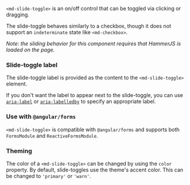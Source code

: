 `<md-slide-toggle>` is an on/off control that can be toggled via clicking or dragging. 

<!-- example(slide-toggle-overview) -->

The slide-toggle behaves similarly to a checkbox, though it does not support an `indeterminate` 
state like `<md-checkbox>`.

_Note: the sliding behavior for this component requires that HammerJS is loaded on the page._

### Slide-toggle label
The slide-toggle label is provided as the content to the `<md-slide-toggle>` element. 

If you don't want the label to appear next to the slide-toggle, you can use 
[`aria-label`](https://www.w3.org/TR/wai-aria/states_and_properties#aria-label) or 
[`aria-labelledby`](https://www.w3.org/TR/wai-aria/states_and_properties#aria-labelledby) to 
specify an appropriate label.

### Use with `@angular/forms`
`<md-slide-toggle>` is compatible with `@angular/forms` and supports both `FormsModule` 
and `ReactiveFormsModule`.

### Theming
The color of a `<md-slide-toggle>` can be changed by using the `color` property. By default, 
slide-toggles use the theme's accent color. This can be changed to `'primary'` or `'warn'`.  
